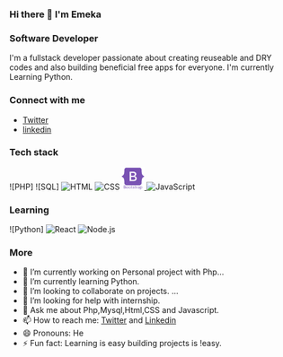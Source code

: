 ### Hi there 👋 I'm Emeka

### Software Developer
I'm a fullstack developer passionate about creating reuseable and DRY codes and also building beneficial free apps for everyone. I'm currently Learning Python.

### Connect with me
* [Twitter](https://twitter.com/emeka_chukwuma_)
* [linkedin](https://www.linkedin.com/in/emeka-chukwuma-99581a233)

### Tech stack
![PHP]
![SQL]
![HTML](https://img.shields.io/badge/HTML5-E34F26?style=for-the-badge&logo=html5&logoColor=white) 
![CSS](https://img.shields.io/badge/-css3-1572B6?&style=for-the-badge&logo=css3&logoColor=white)
<a href="https://getbootstrap.com" target="_blank">
  <img src="https://raw.githubusercontent.com/devicons/devicon/master/icons/bootstrap/bootstrap-plain-wordmark.svg"  alt="bootstrap" width="40" height="40"/>
 </a>
 ![JavaScript](https://img.shields.io/badge/-javascript-F7DF1E?&style=for-the-badge&logo=javascript&logoColor=black)

### Learning

![Python]
![React](https://img.shields.io/badge/-ReactJS-grey?&style=for-the-badge&logo=react&logoColor=61DAFB)
![Node.js](https://img.shields.io/badge/Node.js-339933?style=for-the-badge&logo=nodedotjs&logoColor=white)

### More

- 🔭 I’m currently working on Personal project with Php...
- 🌱 I’m currently learning Python.
- 👯 I’m looking to collaborate on projects. ...
- 🤔 I’m looking for help with internship. 
- 💬 Ask me about Php,Mysql,Html,CSS and Javascript.
- 📫 How to reach me: [Twitter](https://twitter.com/emeka_chukwuma_) and [Linkedin](https://www.linkedin.com/in/emeka-chukwuma-99581a233)
- 😄 Pronouns: He
- ⚡ Fun fact: Learning is easy building projects is !easy.

